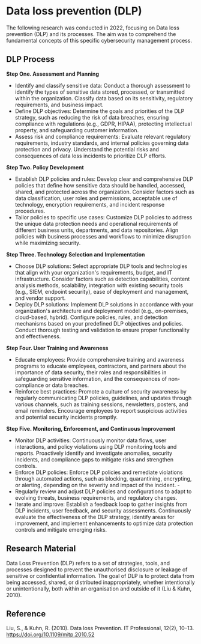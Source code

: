 # Data loss prevention (DLP)
The following research was conducted in 2022, focusing on Data loss prevention (DLP) and its processes. The aim was to comprehend the fundamental concepts of this specific cybersecurity management process.

## DLP Process

**Step One. Assessment and Planning**

- Identify and classify sensitive data: Conduct a thorough assessment to identify the types of sensitive data stored, processed, or transmitted within the organization. Classify data based on its sensitivity, regulatory requirements, and business impact.
- Define DLP objectives: Determine the goals and priorities of the DLP strategy, such as reducing the risk of data breaches, ensuring compliance with regulations (e.g., GDPR, HIPAA), protecting intellectual property, and safeguarding customer information.
- Assess risk and compliance requirements: Evaluate relevant regulatory requirements, industry standards, and internal policies governing data protection and privacy. Understand the potential risks and consequences of data loss incidents to prioritize DLP efforts.

**Step Two. Policy Development**

- Establish DLP policies and rules: Develop clear and comprehensive DLP policies that define how sensitive data should be handled, accessed, shared, and protected across the organization. Consider factors such as data classification, user roles and permissions, acceptable use of technology, encryption requirements, and incident response procedures.
- Tailor policies to specific use cases: Customize DLP policies to address the unique data protection needs and operational requirements of different business units, departments, and data repositories. Align policies with business processes and workflows to minimize disruption while maximizing security.

**Step Three. Technology Selection and Implementation**

- Choose DLP solutions: Select appropriate DLP tools and technologies that align with your organization's requirements, budget, and IT infrastructure. Consider factors such as detection capabilities, content analysis methods, scalability, integration with existing security tools (e.g., SIEM, endpoint security), ease of deployment and management, and vendor support.
- Deploy DLP solutions: Implement DLP solutions in accordance with your organization's architecture and deployment model (e.g., on-premises, cloud-based, hybrid). Configure policies, rules, and detection mechanisms based on your predefined DLP objectives and policies. Conduct thorough testing and validation to ensure proper functionality and effectiveness.

**Step Four. User Training and Awareness**

- Educate employees: Provide comprehensive training and awareness programs to educate employees, contractors, and partners about the importance of data security, their roles and responsibilities in safeguarding sensitive information, and the consequences of non-compliance or data breaches.
- Reinforce best practices: Promote a culture of security awareness by regularly communicating DLP policies, guidelines, and updates through various channels, such as training sessions, newsletters, posters, and email reminders. Encourage employees to report suspicious activities and potential security incidents promptly.

**Step Five. Monitoring, Enforcement, and Continuous Improvement**

- Monitor DLP activities: Continuously monitor data flows, user interactions, and policy violations using DLP monitoring tools and reports. Proactively identify and investigate anomalies, security incidents, and compliance gaps to mitigate risks and strengthen controls.
- Enforce DLP policies: Enforce DLP policies and remediate violations through automated actions, such as blocking, quarantining, encrypting, or alerting, depending on the severity and impact of the incident. - 
- Regularly review and adjust DLP policies and configurations to adapt to evolving threats, business requirements, and regulatory changes.
- Iterate and improve: Establish a feedback loop to gather insights from DLP incidents, user feedback, and security assessments. Continuously evaluate the effectiveness of the DLP strategy, identify areas for improvement, and implement enhancements to optimize data protection controls and mitigate emerging risks.

## Research Material 

Data Loss Prevention (DLP) refers to a set of strategies, tools, and processes designed to prevent the unauthorised disclosure or leakage of sensitive or confidential information. The goal of DLP is to protect data from being accessed, shared, or distributed inappropriately, whether intentionally or unintentionally, both within an organisation and outside of it (Liu & Kuhn, 2010).

## Reference 

Liu, S., & Kuhn, R. (2010). Data loss Prevention. IT Professional, 12(2), 10–13. https://doi.org/10.1109/mitp.2010.52
